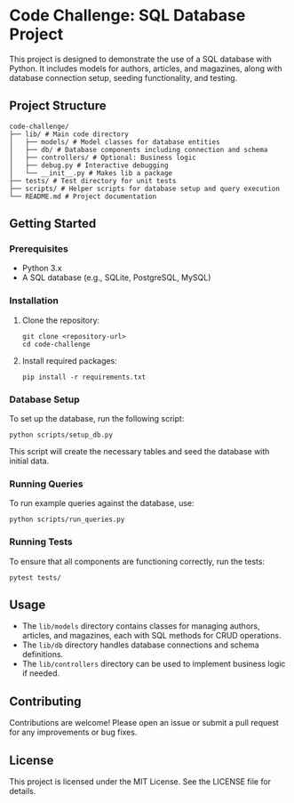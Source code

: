 # Code Challenge: SQL Database Project

This project is designed to demonstrate the use of a SQL database with Python. It includes models for authors, articles, and magazines, along with database connection setup, seeding functionality, and testing.

## Project Structure

```
code-challenge/
├── lib/ # Main code directory
│   ├── models/ # Model classes for database entities
│   ├── db/ # Database components including connection and schema
│   ├── controllers/ # Optional: Business logic
│   ├── debug.py # Interactive debugging
│   └── __init__.py # Makes lib a package
├── tests/ # Test directory for unit tests
├── scripts/ # Helper scripts for database setup and query execution
└── README.md # Project documentation
```

## Getting Started

### Prerequisites

- Python 3.x
- A SQL database (e.g., SQLite, PostgreSQL, MySQL)

### Installation

1. Clone the repository:
   ```
   git clone <repository-url>
   cd code-challenge
   ```

2. Install required packages:
   ```
   pip install -r requirements.txt
   ```

### Database Setup

To set up the database, run the following script:
```
python scripts/setup_db.py
```

This script will create the necessary tables and seed the database with initial data.

### Running Queries

To run example queries against the database, use:
```
python scripts/run_queries.py
```

### Running Tests

To ensure that all components are functioning correctly, run the tests:
```
pytest tests/
```

## Usage

- The `lib/models` directory contains classes for managing authors, articles, and magazines, each with SQL methods for CRUD operations.
- The `lib/db` directory handles database connections and schema definitions.
- The `lib/controllers` directory can be used to implement business logic if needed.

## Contributing

Contributions are welcome! Please open an issue or submit a pull request for any improvements or bug fixes.

## License

This project is licensed under the MIT License. See the LICENSE file for details.